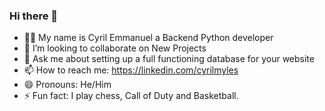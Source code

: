 ### Hi there 👋

<!--
**Myles181/Myles181** is a ✨ _special_ ✨ repository because its `README.md` (this file) appears on your GitHub profile.

Here are some ideas to get you started:
-->

- 👨‍💻 My name is Cyril Emmanuel a Backend Python developer
- 👯 I’m looking to collaborate on New Projects
- 💬 Ask me about setting up a full functioning database for your website
- 📫 How to reach me: https://linkedin.com/cyrilmyles
- 😄 Pronouns: He/Him
- ⚡ Fun fact: I play chess, Call of Duty and Basketball.

